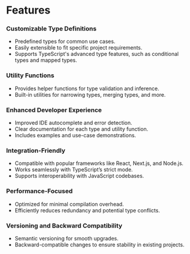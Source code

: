 # Features

### Customizable Type Definitions
- Predefined types for common use cases.
- Easily extensible to fit specific project requirements.
- Supports TypeScript's advanced type features, such as conditional types and mapped types.

### Utility Functions
- Provides helper functions for type validation and inference.
- Built-in utilities for narrowing types, merging types, and more.

### Enhanced Developer Experience
- Improved IDE autocomplete and error detection.
- Clear documentation for each type and utility function.
- Includes examples and use-case demonstrations.

### Integration-Friendly
- Compatible with popular frameworks like React, Next.js, and Node.js.
- Works seamlessly with TypeScript’s strict mode.
- Supports interoperability with JavaScript codebases.

### Performance-Focused
- Optimized for minimal compilation overhead.
- Efficiently reduces redundancy and potential type conflicts.

### Versioning and Backward Compatibility
- Semantic versioning for smooth upgrades.
- Backward-compatible changes to ensure stability in existing projects.
